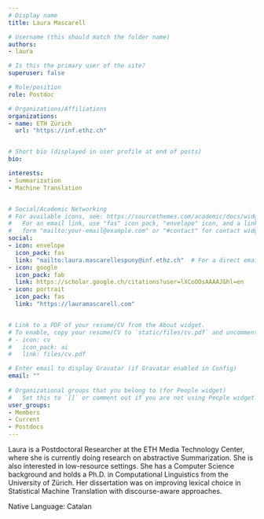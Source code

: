 ```yaml
---
# Display name
title: Laura Mascarell

# Username (this should match the folder name)
authors:
- laura

# Is this the primary user of the site?
superuser: false

# Role/position
role: Postdoc

# Organizations/Affiliations
organizations:
- name: ETH Zürich
  url: "https://inf.ethz.ch"


# Short bio (displayed in user profile at end of posts)
bio: 

interests:
- Summarization
- Machine Translation


# Social/Academic Networking
# For available icons, see: https://sourcethemes.com/academic/docs/widgets/#icons
#   For an email link, use "fas" icon pack, "envelope" icon, and a link in the
#   form "mailto:your-email@example.com" or "#contact" for contact widget.
social:
- icon: envelope
  icon_pack: fas
  link: "mailto:laura.mascarellespuny@inf.ethz.ch"  # For a direct email link, use "mailto:test@example.org".
- icon: google
  icon_pack: fab
  link: https://scholar.google.ch/citations?user=lXCoOOsAAAAJ&hl=en
- icon: portrait
  icon_pack: fas
  link: "https://lauramascarell.com"


# Link to a PDF of your resume/CV from the About widget.
# To enable, copy your resume/CV to `static/files/cv.pdf` and uncomment the lines below.  
# - icon: cv
#   icon_pack: ai
#   link: files/cv.pdf 

# Enter email to display Gravatar (if Gravatar enabled in Config)
email: ""
  
# Organizational groups that you belong to (for People widget)
#   Set this to `[]` or comment out if you are not using People widget.  
user_groups:
- Members
- Current
- Postdocs
---
```

Laura is a Postdoctoral Researcher at the ETH Media Technology Center, where she is currently doing research on abstractive Summarization. She is also interested in low-resource settings. She has a Computer Science background and holds a Ph.D. in Computational Linguistics from the University of Zürich. Her dissertation was on improving lexical choice in Statistical Machine Translation with discourse-aware approaches.

Native Language: Catalan
